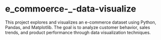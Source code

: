 # e_commoerce-_-data-visualize
This project explores and visualizes an e-commerce dataset using Python, Pandas, and Matplotlib. The goal is to analyze customer behavior, sales trends, and product performance through data visualization techniques.
